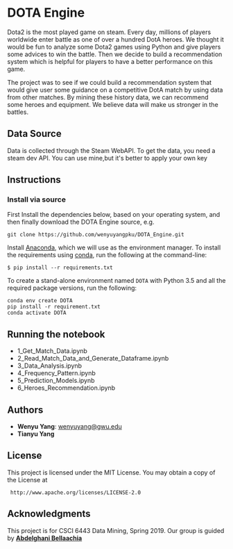 ﻿# DOTA Engine

Dota2 is the most played game on steam. Every day, millions of players worldwide enter battle as one of over a hundred DotA heroes. We thought it would be fun to analyze some Dota2 games using Python and give players some advices to win the battle. Then we decide to build a recommendation system which is helpful for players to have a better performance on this game.

The project was to see if we could build a recommendation system that would give user some guidance on a competitive DotA match by using data from other matches. By mining these history data, we can recommend some heroes and equipment. We believe data will make us stronger in the battles.


## Data Source

Data is collected through the Steam WebAPI. To get the data, you need a steam dev API. You can use mine,but it's better to apply your own key

## Instructions
### Install via source
First Install the dependencies below, based on your operating system, and then finally download the DOTA Engine source, e.g.
```
git clone https://github.com/wenyuyangpku/DOTA_Engine.git
```
Install  [Anaconda](https://docs.anaconda.com/anaconda/install/), which we will use as the environment manager. To install the requirements using [conda](http://conda.pydata.org/), run the following at the command-line:
```
$ pip install --r requirements.txt
```
To create a stand-alone environment named  `DOTA`  with Python 3.5 and all the required package versions, run the following:
```
conda env create DOTA
pip install -r requirement.txt
conda activate DOTA
```

## Running the notebook
- 1_Get_Match_Data.ipynb
-  2_Read_Match_Data_and_Generate_Dataframe.ipynb
-  3_Data_Analysis.ipynb
-  4_Frequency_Pattern.ipynb
-  5_Prediction_Models.ipynb
-  6_Heroes_Recommendation.ipynb


## Authors
- **Wenyu Yang**: wenyuyang@gwu.edu
- **Tianyu Yang**

## License

   
This project is licensed under the MIT License. You may obtain a copy of the License at

     http://www.apache.org/licenses/LICENSE-2.0


## Acknowledgments
This project is for CSCI 6443 Data Mining, Spring 2019.
Our group is guided by **[Abdelghani Bellaachia](mailto:bell@gwu.edu)** 
